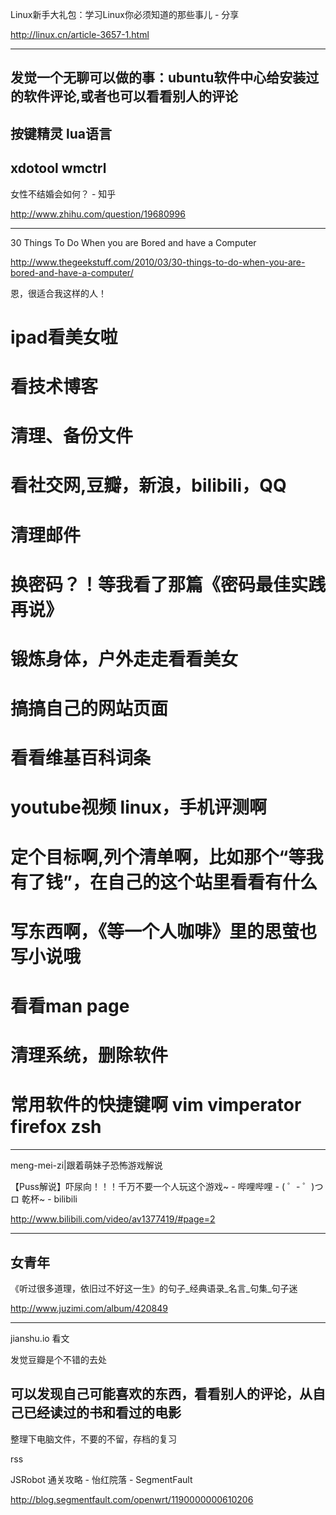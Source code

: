 Linux新手大礼包：学习Linux你必须知道的那些事儿 - 分享

http://linux.cn/article-3657-1.html


------
发觉一个无聊可以做的事：ubuntu软件中心给安装过的软件评论,或者也可以看看别人的评论
------
按键精灵 lua语言
------
xdotool wmctrl
------
女性不结婚会如何？ - 知乎

http://www.zhihu.com/question/19680996


------
30 Things To Do When you are Bored and have a Computer

http://www.thegeekstuff.com/2010/03/30-things-to-do-when-you-are-bored-and-have-a-computer/

恩，很适合我这样的人！
# ipad看美女啦
# 看技术博客
# 清理、备份文件
# 看社交网,豆瓣，新浪，bilibili，QQ
# 清理邮件
# 换密码？！等我看了那篇《密码最佳实践再说》
# 锻炼身体，户外走走看看美女
# 搞搞自己的网站页面
# 看看维基百科词条
# youtube视频 linux，手机评测啊
# 定个目标啊,列个清单啊，比如那个“等我有了钱”，在自己的这个站里看看有什么
# 写东西啊，《等一个人咖啡》里的思萤也写小说哦
# 看看man page
# 清理系统，删除软件
# 常用软件的快捷键啊 vim vimperator firefox zsh

------

meng-mei-zi|跟着萌妹子恐怖游戏解说

【Puss解说】吓尿向！！！千万不要一个人玩这个游戏~ - 哔哩哔哩 - ( ゜- ゜)つロ 乾杯~ - bilibili

http://www.bilibili.com/video/av1377419/#page=2


------
女青年
------
《听过很多道理，依旧过不好这一生》的句子_经典语录_名言_句集_句子迷

http://www.juzimi.com/album/420849




------
jianshu.io 看文

发觉豆瓣是个不错的去处

可以发现自己可能喜欢的东西，看看别人的评论，从自己已经读过的书和看过的电影
------
整理下电脑文件，不要的不留，存档的复习

rss

JSRobot 通关攻略 - 怡红院落 - SegmentFault

http://blog.segmentfault.com/openwrt/1190000000610206
